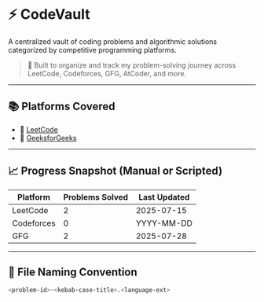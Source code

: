 # ⚡ CodeVault

A centralized vault of coding problems and algorithmic solutions categorized by competitive programming platforms.

> 🚀 Built to organize and track my problem-solving journey across LeetCode, Codeforces, GFG, AtCoder, and more.

---

## 📚 Platforms Covered

- 📘 [LeetCode](./leetcode/)
- 🧠 [GeeksforGeeks](./gfg/)

---

## 📈 Progress Snapshot (Manual or Scripted)

| Platform     | Problems Solved | Last Updated |
|--------------|------------------|---------------|
| LeetCode     | 2                | 2025-07-15    |
| Codeforces   | 0                | YYYY-MM-DD    |
| GFG          | 2                | 2025-07-28    |

---

## 🧱 File Naming Convention

```bash
<problem-id>-<kebab-case-title>.<language-ext>
